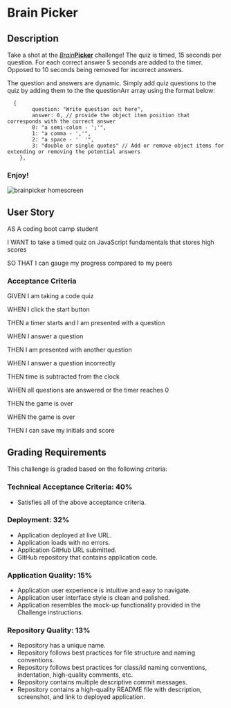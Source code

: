# Brain Picker
## Description
Take a shot at the [<em>Brain</em><strong>Picker</strong>](https://jbped.github.io/brain-picker/) challenge! The quiz is timed, 15 seconds per question. For each correct answer 5 seconds are added to the timer. Opposed to 10 seconds being removed for incorrect answers. 

The question and answers are dynamic. Simply add quiz questions to the quiz by adding them to the the questionArr array using the format below:
```
  {
        question: "Write question out here",
        answer: 0, // provide the object item position that corresponds with the correct answer
        0: "a semi-colon - ';'",
        1: "a comma - ','",
        2: "a space - '  '",
        3: "double or single quotes" // Add or remove object items for extending or removing the potential answers
    },
```

### Enjoy!

![brainpicker homescreen](https://user-images.githubusercontent.com/76881086/119279562-b9911800-bbe9-11eb-8f20-4ecb4cbadf4a.png)

## User Story

AS A coding boot camp student

I WANT to take a timed quiz on JavaScript fundamentals that stores high scores

SO THAT I can gauge my progress compared to my peers

### Acceptance Criteria

GIVEN I am taking a code quiz

WHEN I click the start button

THEN a timer starts and I am presented with a question

WHEN I answer a question

THEN I am presented with another question

WHEN I answer a question incorrectly

THEN time is subtracted from the clock

WHEN all questions are answered or the timer reaches 0

THEN the game is over

WHEN the game is over

THEN I can save my initials and score

## Grading Requirements
This challenge is graded based on the following criteria:

### Technical Acceptance Criteria: 40%
- Satisfies all of the above acceptance criteria.

### Deployment: 32%
- Application deployed at live URL.
- Application loads with no errors.
- Application GitHub URL submitted.
- GitHub repository that contains application code.

### Application Quality: 15%
- Application user experience is intuitive and easy to navigate.
- Application user interface style is clean and polished.
- Application resembles the mock-up functionality provided in the Challenge instructions.

### Repository Quality: 13%
- Repository has a unique name.
- Repository follows best practices for file structure and naming conventions.
- Repository follows best practices for class/id naming conventions, indentation, high-quality comments, etc.
- Repository contains multiple descriptive commit messages.
- Repository contains a high-quality README file with description, screenshot, and link to deployed application.

